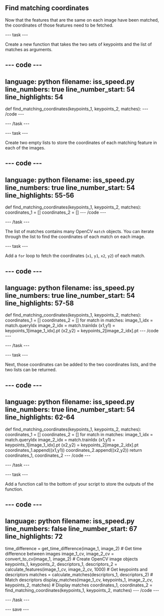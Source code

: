 ## Find matching coordinates

Now that the features that are the same on each image have been matched, the coordinates of those features need to be fetched.

--- task ---

Create a new function that takes the two sets of keypoints and the list of matches as arguments.

--- code ---
---
language: python
filename: iss_speed.py
line_numbers: true
line_number_start: 54
line_highlights: 54
---
def find_matching_coordinates(keypoints_1, keypoints_2, matches):
--- /code ---

--- /task ---

--- task ---

Create two empty lists to store the coordinates of each matching feature in each of the images.

--- code ---
---
language: python
filename: iss_speed.py
line_numbers: true
line_number_start: 54
line_highlights: 55-56
---
def find_matching_coordinates(keypoints_1, keypoints_2, matches):
    coordinates_1 = []
    coordinates_2 = []
--- /code ---

--- /task ---

The list of matches contains many OpenCV `match` objects. You can iterate through the list to find the coordinates of each match on each image.

--- task ---

Add a `for` loop to fetch the coordinates (`x1`, `y1`, `x2`, `y2`) of each match.

--- code ---
---
language: python
filename: iss_speed.py
line_numbers: true
line_number_start: 54
line_highlights: 57-58
---
def find_matching_coordinates(keypoints_1, keypoints_2, matches):
    coordinates_1 = []
    coordinates_2 = []
    for match in matches:
        image_1_idx = match.queryIdx
        image_2_idx = match.trainIdx
        (x1,y1) = keypoints_1[image_1_idx].pt
        (x2,y2) = keypoints_2[image_2_idx].pt
--- /code ---

--- /task ---

--- task ---

Next, those coordinates can be added to the two coordinates lists, and the two lists can be returned.

--- code ---
---
language: python
filename: iss_speed.py
line_numbers: true
line_number_start: 54
line_highlights: 62-64
---
def find_matching_coordinates(keypoints_1, keypoints_2, matches):
    coordinates_1 = []
    coordinates_2 = []
    for match in matches:
        image_1_idx = match.queryIdx
        image_2_idx = match.trainIdx
        (x1,y1) = keypoints_1[image_1_idx].pt
        (x2,y2) = keypoints_2[image_2_idx].pt
        coordinates_1.append((x1,y1))
        coordinates_2.append((x2,y2))
    return coordinates_1, coordinates_2
--- /code ---

--- /task ---

--- task ---

Add a function call to the bottom of your script to store the outputs of the function.

--- code ---
---
language: python
filename: iss_speed.py
line_numbers: false
line_number_start: 67
line_highlights: 72
---
time_difference = get_time_difference(image_1, image_2) # Get time difference between images
image_1_cv, image_2_cv = convert_to_cv(image_1, image_2) # Create OpenCV image objects
keypoints_1, keypoints_2, descriptors_1, descriptors_2 = calculate_features(image_1_cv, image_2_cv, 1000) # Get keypoints and descriptors
matches = calculate_matches(descriptors_1, descriptors_2) # Match descriptors
display_matches(image_1_cv, keypoints_1, image_2_cv, keypoints_2, matches) # Display matches
coordinates_1, coordinates_2 = find_matching_coordinates(keypoints_1, keypoints_2, matches)
--- /code ---

--- /task ---

--- save ---
